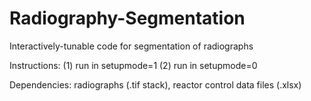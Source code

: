 # Radiography-Segmentation
Interactively-tunable code for segmentation of radiographs

Instructions: (1) run in setupmode=1 (2) run in setupmode=0

Dependencies: radiographs (.tif stack), reactor control data files (.xlsx)
